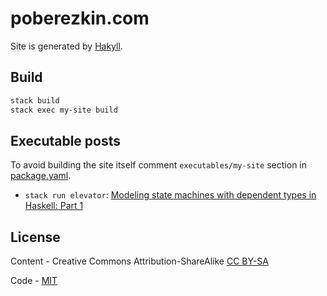 # poberezkin.com

Site is generated by [Hakyll](https://jaspervdj.be/hakyll/).

## Build

```sh
stack build
stack exec my-site build
```

## Executable posts

To avoid building the site itself comment `executables/my-site` section in [package.yaml](https://github.com/epoberezkin/poberezkin.com/blob/master/package.yaml#L17).

- `stack run elevator`: [Modeling state machines with dependent types in Haskell: Part 1](https://www.poberezkin.com/posts/2020-06-29-modeling-state-machine-dependent-types-haskell-1.html)

## License

Content - Creative Commons Attribution-ShareAlike [CC BY-SA](https://creativecommons.org/licenses/by-sa/4.0/)

Code - [MIT](https://github.com/epoberezkin/poberezkin.com/blob/master/LICENSE)

